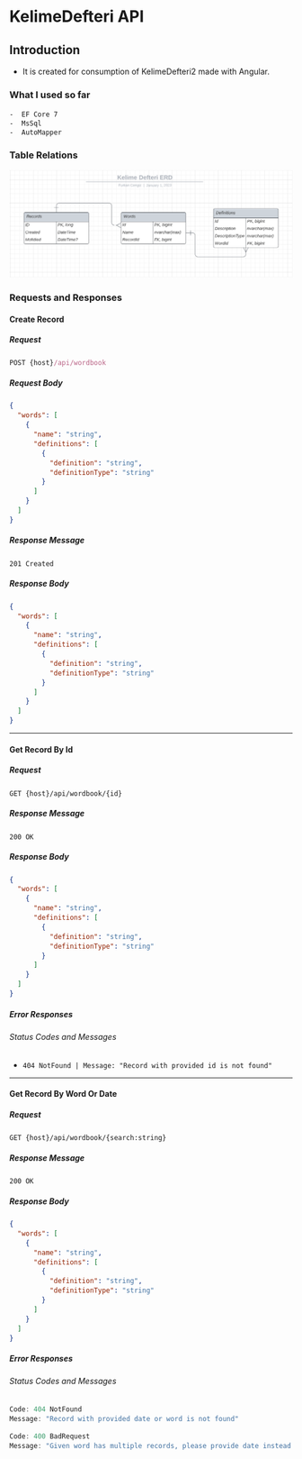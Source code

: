 # KelimeDefteri API

## Introduction

- It is created for consumption of KelimeDefteri2 made with Angular.

### What I used so far

    -  EF Core 7
    -  MsSql
    -  AutoMapper

### Table Relations

![Table Relations](/Documents/Pics/Kelime%20Defteri%20ERD.png)

### Requests and Responses

#### Create Record

##### Request

````js
POST {host}/api/wordbook
````

##### Request Body

````json
{
  "words": [
    {
      "name": "string",
      "definitions": [
        {
          "definition": "string",
          "definitionType": "string"
        }
      ]
    }
  ]
}
````

##### Response Message

`201 Created`

##### Response Body

````json
{
  "words": [
    {
      "name": "string",
      "definitions": [
        {
          "definition": "string",
          "definitionType": "string"
        }
      ]
    }
  ]
}
````

----------------------------

#### Get Record By Id

##### Request

`GET {host}/api/wordbook/{id}`

##### Response Message

`200 OK`

##### Response Body

````json
{
  "words": [
    {
      "name": "string",
      "definitions": [
        {
          "definition": "string",
          "definitionType": "string"
        }
      ]
    }
  ]
}
````

##### Error Responses

###### Status Codes and Messages

- `404 NotFound | Message: "Record with provided id is not found"`

--------------------------------

#### Get Record By Word Or Date

##### Request

`GET {host}/api/wordbook/{search:string}`

##### Response Message

`200 OK`

##### Response Body

```json
{
  "words": [
    {
      "name": "string",
      "definitions": [
        {
          "definition": "string",
          "definitionType": "string"
        }
      ]
    }
  ]
}
```

##### Error Responses

###### Status Codes and Messages

````js
Code: 404 NotFound
Message: "Record with provided date or word is not found"
````

````js
Code: 400 BadRequest
Message: "Given word has multiple records, please provide date instead."
````

